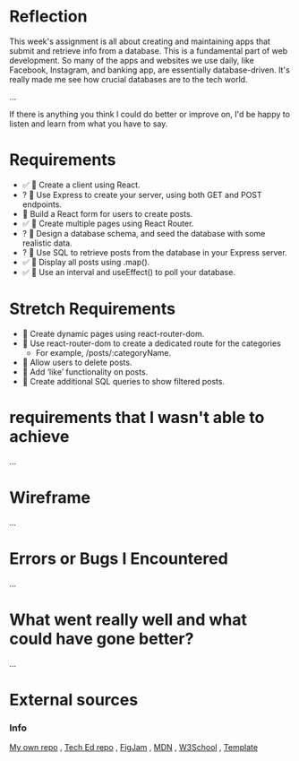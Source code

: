 # Reflection

This week's assignment is all about creating and maintaining apps that submit and retrieve info from a database. This is a fundamental part of web development. So many of the apps and websites we use daily, like Facebook, Instagram, and banking app, are essentially database-driven. It's really made me see how crucial databases are to the tech world.

...

If there is anything you think I could do better or improve on, I'd be happy to listen and learn from what you have to say.

# Requirements

- ✅ 🎯 Create a client using React.
- ? 🎯 Use Express to create your server, using both GET and POST endpoints.
- 🎯 Build a React form for users to create posts.
- ✅ 🎯 Create multiple pages using React Router.
- ? 🎯 Design a database schema, and seed the database with some realistic data.
- ? 🎯 Use SQL to retrieve posts from the database in your Express server.
- ✅ 🎯 Display all posts using .map().
- ✅ 🎯 Use an interval and useEffect() to poll your database.

# Stretch Requirements

- 🏹 Create dynamic pages using react-router-dom.
- 🏹 Use react-router-dom to create a dedicated route for the categories
  - For example, /posts/:categoryName.
- 🏹 Allow users to delete posts.
- 🏹 Add ‘like’ functionality on posts.
- 🏹 Create additional SQL queries to show filtered posts.

# requirements that I wasn't able to achieve

...

# Wireframe

...

# Errors or Bugs I Encountered

...

# What went really well and what could have gone better?

...

# External sources

### Info

[My own repo](https://github.com/IndieMasco/TechEdSoftwareDeveloper021) , [Tech Ed repo](https://github.com/Tech-Educators/software-dev-021) , [FigJam](https://www.figma.com/board/JjN2Zgtoynrau06MjWJs6q/SD021?node-id=0-1&p=f&t=V1WCGcrmVKnoxJDr-0) , [MDN](https://developer.mozilla.org/en-US/) , [W3School](https://www.w3schools.com/) , [Template](https://github.com/Tech-Educators/software-dev-021/blob/main/demos/week6/week6-assignment/src/App.jsx)
